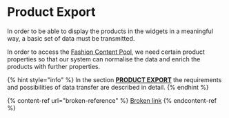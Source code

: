 # Product Export

In order to be able to display the products in the widgets in a meaningful way, a basic set of data must be transmitted.

In order to access the [Fashion Content Pool](../product-export/fashion-content-pool/), we need certain product properties so that our system can normalise the data and enrich the products with further properties.

{% hint style="info" %}
In the section [**PRODUCT EXPORT**](../product-export/data-transfer.md) the requirements and possibilities of data transfer are described in detail.
{% endhint %}

{% content-ref url="broken-reference" %}
[Broken link](broken-reference)
{% endcontent-ref %}




